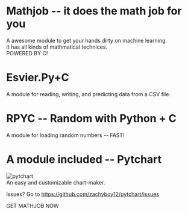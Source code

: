 # Mathjob -- it does the math job for you
A awesome module to get your hands dirty on machine learning.  
It has all kinds of mathmatical technices.  
POWERED BY C!
# Esvier.Py+C
A module for reading, writing, and predicting data from a CSV file.  
# RPYC -- Random with Python + C
A module for loading random numbers -- FAST!
# A module included -- Pytchart
![pytchart](https://user-images.githubusercontent.com/104463761/169386134-a58e2f66-5ca0-4431-aef0-59122ccf06a1.png)  
An easy and customizable chart-maker.  

Issues?
Go to https://github.com/zachyboy12/pytchart/issues

GET MATHJOB NOW
